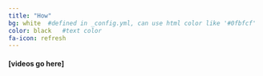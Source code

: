 ```yaml
---
title: "How"
bg: white  #defined in _config.yml, can use html color like '#0fbfcf'
color: black   #text color
fa-icon: refresh
---
```


#### [videos go here]